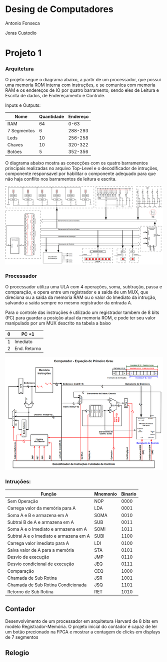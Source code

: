 # Desing de Computadores

Antonio Fonseca

Joras Custodio 

# Projeto 1

### Arquitetura

O projeto segue o diagrama abaixo, a partir de um processador, que possui uma memoria ROM interna com instruções, e se comunica com memoria RAM e os endereços de IO por quatro barramento, sendo eles de Leitura e Escrita de dados, de Endereçamento e Controle.

Inputs e Outputs:

| Nome | Quantidade | Endereço |
| --- | --- | --- |
| RAM | 64 | 0-63 |
| 7 Segmentos | 6 | 288-293 |
| Leds | 10 | 256-258 |
| Chaves | 10 | 320-322 |
| Botões | 5 | 352-356 |

O diagrama abaixo mostra as conecções com os quatro barramentos principais realizadas no arquivo Top-Level e o decodificador de intruções, componente responsavel por habilitar o componente adequado para que não haja conflito nos barramentos de leitura e escrita.

![Untitled](Imgs/Untitled.png)

### Processador

O processador utiliza uma ULA com 4 operações, soma, subtração, passa e comparação, e opera entre um registrador e a saida de um MUX, que direciona ou a saida da memoria RAM ou o valor do Imediato da intrução, salvando a saida sempre no mesmo registrador da entrada A.

Para o controle das instruções é utilizado um registrador tambem de 8 bits (PC) para guardar a posição atual da memoria ROM, e pode ter seu valor manipulado por um MUX descrito na tabela a baixo

| 0 | PC +1 |
| --- | --- |
| 1 | Imediato |
| 2 | End. Retorno |

![Untitled](Imgs/Untitled%201.png)

### Intruções:

| Função | Mnemonio | Binario |
| --- | --- | --- |
| Sem Operação | NOP | 0000 |
| Carrega valor da memória para A | LDA | 0001 |
| Soma A e B e armazena em A | SOMA | 0010 |
| Subtrai B de A e armazena em A | SUB | 0011 |
| Soma A e o Imediato e armazena em A | SOMI | 1011 |
| Subtrai A e o Imediato e armazena em A | SUBI | 1100 |
| Carrega valor imediato para A | LDI | 0100 |
| Salva valor de A para a memória | STA | 0101 |
| Desvio de execução | JMP | 0110 |
| Desvio condicional de execução | JEQ | 0111 |
| Comparação | CEQ | 1000 |
| Chamada de Sub Rotina | JSR | 1001 |
| Chamada de Sub Rotina Condicionada | JSQ | 1101 |
| Retorno de Sub Rotina | RET | 1010 |

## Contador

Desenvolvimento de um processador em arquitetura Harvard de 8 bits em modelo Registrador-Memória. O projeto inicial do contador é capaz de ler um botão precionado na FPGA e mostrar  a contagem de clicks em displays de 7 segmentos

## Relogio